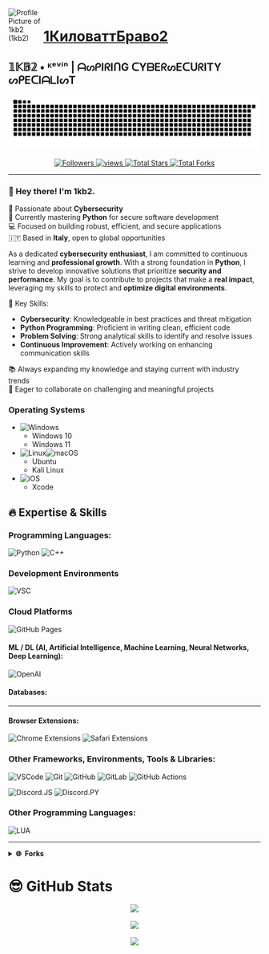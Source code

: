 <a title="1kb2" href="https://github.com/1kb2" style="text-decoration: none;">
    <img src="https://avatars.githubusercontent.com/u/175318287?v=4" width="70" alt="Profile Picture of 1kb2 (1kb2)" align="left">
</a>

# [1КиловаттБраво2](https://github.com/1kb2)
## 𝟙𝕂𝔹𝟚 • ᴷᵉᵛⁱⁿ | ᗩᔕᑭIᖇIᑎG ᑕYᗷEᖇᔕEᑕᑌᖇITY ᔕᑭEᑕIᗩᒪIᔕT

![GitHub Snake Contribution Grid Animation](https://raw.githubusercontent.com/1kb2/1kb2/output/github-contribution-grid-snake-dark.svg)

<p align="center">
  <a href="https://github.com/1kb2?tab=followers">
    <img alt="Followers" title="Follow me on Github" src="https://custom-icon-badges.herokuapp.com/github/followers/1kb2?color=236ad3&labelColor=1155ba&style=flat-square&label=Follow&logo=person-add&logoColor=white&v=42"/>
  </a>
  <a href="https://github.com/1kb2">
    <img alt="views" title="GitHub profile views" src="https://komarev.com/ghpvc/?username=1kb2&style=flat-square&color=lightgrey"/>
  </a>
  <a href="https://github.com/1kb2?tab=repositories&sort=stargazers">
    <img alt="Total Stars" title="Total Stars on GitHub" src="https://custom-icon-badges.herokuapp.com/badge/dynamic/json?logo=star&host=formatted-dynamic-badges.herokuapp.com&formatter=metric&style=flat-square&label=Stars&color=55960c&labelColor=488207&query=$.stars&url=https://api.github-star-counter.workers.dev/user/1kb2&v=42"/>
  </a>
  <a href="https://github.com/1kb2?tab=repositories&sort=stargazers">
    <img alt="Total Forks" title="Total Forks on GitHub" src="https://custom-icon-badges.herokuapp.com/badge/dynamic/json?logo=fork&host=formatted-dynamic-badges.herokuapp.com&formatter=metric&style=flat-square&color=ff0013&labelColor=ae1206&label=Forks&query=$.forks&url=https://api.github-star-counter.workers.dev/user/1kb2&v=42"/>
  </a>
</p>

---

### 👋 Hey there! I'm 1kb2.


🔐 Passionate about **Cybersecurity**  
🐍 Currently mastering **Python** for secure software development  
💻 Focused on building robust, efficient, and secure applications  
🇮🇹 Based in **Italy**, open to global opportunities

As a dedicated <b>cybersecurity enthusiast</b>, I am committed to continuous learning and <b>professional growth</b>. With a strong foundation in <b>Python</b>, I strive to develop innovative solutions that prioritize <b>security and performance</b>. My goal is to contribute to projects that make a <b>real impact</b>, leveraging my skills to protect and <b>optimize digital environments</b>.

🌟 Key Skills:
- **Cybersecurity**: Knowledgeable in best practices and threat mitigation
- **Python Programming**: Proficient in writing clean, efficient code
- **Problem Solving**: Strong analytical skills to identify and resolve issues
- **Continuous Improvement**: Actively working on enhancing communication skills

📚 Always expanding my knowledge and staying current with industry trends  
🤝 Eager to collaborate on challenging and meaningful projects

### Operating Systems
- ![Windows](https://img.shields.io/badge/Windows-0078D6.svg?style=for-the-badge&logo=Windows%20XP&logoColor=white)
  - Windows 10
  - Windows 11
- ![Linux](https://img.shields.io/badge/Linux-FCC624?style=for-the-badge&logo=linux&logoColor=black)![macOS](https://img.shields.io/badge/macOS-000000.svg?style=for-the-badge&logo=macOS&logoColor=white)
  - Ubuntu
  - Kali Linux
- ![iOS](https://img.shields.io/badge/iOS-000000?style=for-the-badge&logo=iOS&logoColor=white)
  - Xcode
  
## 🔥 Expertise & Skills

### Programming Languages:

![Python](https://img.shields.io/badge/Python-3670A0?style=flat-square&logo=python&logoColor=ffdd54)
![C++](https://img.shields.io/badge/C++-%2300599C.svg?style=flat-square&logo=c%2B%2B&logoColor=white)


### Development Environments

![VSC](https://img.shields.io/badge/Visual%20Studio%20Code-24aaf2.svg?style=flat-square&logo=visual-studio-code&logoColor=white)

### Cloud Platforms
![GitHub Pages](https://img.shields.io/badge/GitHub%20Pages-181717.svg?style=flat-square&logo=github&logoColor=white)


#### ML / DL (AI, Artificial Intelligence, Machine Learning, Neural Networks, Deep Learning):

![OpenAI](https://img.shields.io/badge/OpenAI-412991.svg?style=flat-square&logo=OpenAI&logoColor=white)


#### Databases:
---

#### Browser Extensions:
![Chrome Extensions](https://img.shields.io/badge/Chrome-Extensions-red.svg?style=flat-square&logo=Google%20Chrome&logoColor=4285F4)
![Safari Extensions](https://img.shields.io/badge/Safari-Extensions-000000.svg?style=flat-square&logo=Safari&logoColor=fff)

### Other Frameworks, Environments, Tools & Libraries:

![VSCode](https://img.shields.io/badge/VSCode-black?style=flat-square&logo=visual-studio-code&logoColor=007ACC)
![Git](https://img.shields.io/badge/Git-black?style=flat-square&logo=git&logoColor=white)
![GitHub](https://img.shields.io/badge/GitHub-black?style=flat-square&logo=github&logoColor=white)
![GitLab](https://img.shields.io/badge/Gitlab-black?style=flat-square&logo=gitlab&logoColor=white)
![GitHub Actions](https://img.shields.io/badge/GitHub_Actions-black?style=flat-square&logo=github-actions&logoColor=white)

![Discord.JS](https://img.shields.io/badge/Discord.js-black?style=flat-square&logo=discord&logoColor=white)
![Discord.PY](https://img.shields.io/badge/Discord.py-black?style=flat-square&logo=discord&logoColor=white)


### Other Programming Languages:

![LUA](https://img.shields.io/static/v1?label=LUA&message=LUA&color=white)


---


<details>
  <summary><b>🌐 &nbsp;Forks</b></summary>
  <br/>
  <p align="center">
    <a href="https://github.com/1kb2/sayjs">
      <img src="https://github-readme-stats.vercel.app/api/pin/?username=1kb2&repo=sayjs&theme=transparent&title_color=fff&icon_color=fa8b00&hide_border=true&show_icons=false&v=42" />
    </a>
    <a href="https://github.com/1kb2/electron-builder">
      <img src="https://github-readme-stats.vercel.app/api/pin/?username=1kb2&repo=electron-builder&theme=transparent&title_color=fff&icon_color=fa8b00&hide_border=true&show_icons=false&v=42" />
    </a>
  </p>
</details>

# 😎 GitHub Stats

<p align="center">
    <img src="https://github-readme-streak-stats.herokuapp.com/?user=1kb2&hide_border=true&theme=transparent&v=42" />
</p>
<p align="center">
    <img src="https://github-readme-stats.vercel.app/api/top-langs/?username=1kb2&hide_border=true&layout=compact&langs_count=22&theme=transparent&hide=html&v=42" />
</p>
<p align="center">
    <img src="https://github-readme-stats.vercel.app/api?username=1kb2&show_icons=true&show=reviews,discussions_started,discussions_answered,prs_merged,prs_merged_percentage&hide_rank=true&theme=transparent&v=42" />
</p>
